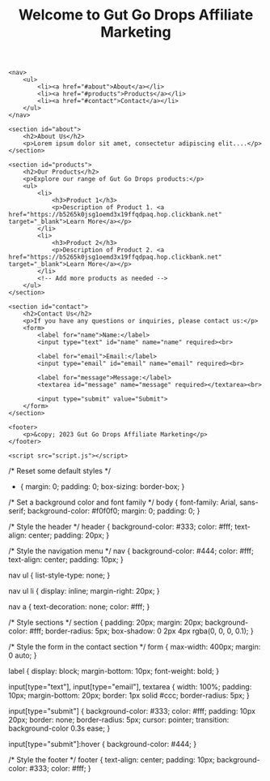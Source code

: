 <!DOCTYPE html>
<html lang="en">
<head>
    <meta charset="UTF-8">
    <meta name="viewport" content="width=device-width, initial-scale=1.0">
    <title>Gut Go Drops Affiliate Marketing</title>
    <link rel="stylesheet" href="styles.css">
</head>
<body>
    <header>
        <h1>Welcome to Gut Go Drops Affiliate Marketing</h1>
    </header>

    <nav>
        <ul>
            <li><a href="#about">About</a></li>
            <li><a href="#products">Products</a></li>
            <li><a href="#contact">Contact</a></li>
        </ul>
    </nav>

    <section id="about">
        <h2>About Us</h2>
        <p>Lorem ipsum dolor sit amet, consectetur adipiscing elit....</p>
    </section>

    <section id="products">
        <h2>Our Products</h2>
        <p>Explore our range of Gut Go Drops products:</p>
        <ul>
            <li>
                <h3>Product 1</h3>
                <p>Description of Product 1. <a href="https://b5265k0jsg1oemd3x19ffqdpaq.hop.clickbank.net" target="_blank">Learn More</a></p>
            </li>
            <li>
                <h3>Product 2</h3>
                <p>Description of Product 2. <a href="https://b5265k0jsg1oemd3x19ffqdpaq.hop.clickbank.net" target="_blank">Learn More</a></p>
            </li>
            <!-- Add more products as needed -->
        </ul>
    </section>

    <section id="contact">
        <h2>Contact Us</h2>
        <p>If you have any questions or inquiries, please contact us:</p>
        <form>
            <label for="name">Name:</label>
            <input type="text" id="name" name="name" required><br>

            <label for="email">Email:</label>
            <input type="email" id="email" name="email" required><br>

            <label for="message">Message:</label>
            <textarea id="message" name="message" required></textarea><br>

            <input type="submit" value="Submit">
        </form>
    </section>

    <footer>
        <p>&copy; 2023 Gut Go Drops Affiliate Marketing</p>
    </footer>

    <script src="script.js"></script>
</body>
</html>


 /* Reset some default styles */
* {
    margin: 0;
    padding: 0;
    box-sizing: border-box;
}

/* Set a background color and font family */
body {
    font-family: Arial, sans-serif;
    background-color: #f0f0f0;
    margin: 0;
    padding: 0;
}

/* Style the header */
header {
    background-color: #333;
    color: #fff;
    text-align: center;
    padding: 20px;
}

/* Style the navigation menu */
nav {
    background-color: #444;
    color: #fff;
    text-align: center;
    padding: 10px;
}

nav ul {
    list-style-type: none;
}

nav ul li {
    display: inline;
    margin-right: 20px;
}

nav a {
    text-decoration: none;
    color: #fff;
}

/* Style sections */
section {
    padding: 20px;
    margin: 20px;
    background-color: #fff;
    border-radius: 5px;
    box-shadow: 0 2px 4px rgba(0, 0, 0, 0.1);
}

/* Style the form in the contact section */
form {
    max-width: 400px;
    margin: 0 auto;
}

label {
    display: block;
    margin-bottom: 10px;
    font-weight: bold;
}

input[type="text"],
input[type="email"],
textarea {
    width: 100%;
    padding: 10px;
    margin-bottom: 20px;
    border: 1px solid #ccc;
    border-radius: 5px;
}

input[type="submit"] {
    background-color: #333;
    color: #fff;
    padding: 10px 20px;
    border: none;
    border-radius: 5px;
    cursor: pointer;
    transition: background-color 0.3s ease;
}

input[type="submit"]:hover {
    background-color: #444;
}

/* Style the footer */
footer {
    text-align: center;
    padding: 10px;
    background-color: #333;
    color: #fff;
}
